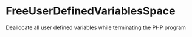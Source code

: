 FreeUserDefinedVariablesSpace
=============================

Deallocate all user defined variables while terminating the PHP program
